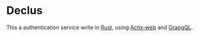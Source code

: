 # Declus
This a authentication service write in [Rust](https://www.rust-lang.org/pt-BR), using [Actix-web](https://www.rust-lang.org/pt-BR) and [GrapgQL](https://graphql.org/).